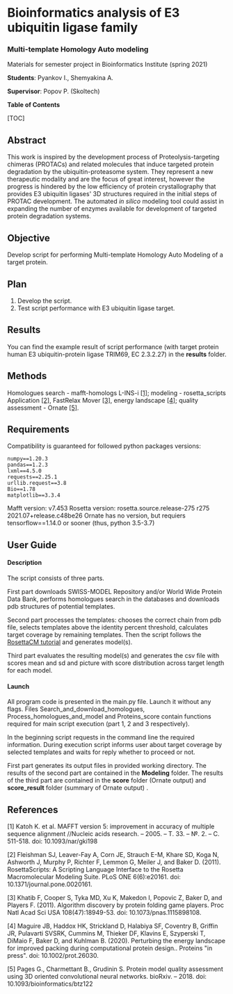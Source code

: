 # Bioinformatics analysis of E3 ubiquitin ligase family
### Multi-template Homology Auto modeling 

Materials for semester project in Bioinformatics Institute (spring 2021)

__Students__:   Pyankov I., Shemyakina A.

__Supervisor__: Popov P. (Skoltech)

**Table of Contents**

[TOC]

## Abstract

This work is inspired by the development process of Proteolysis-targeting chimeras (PROTACs) and related molecules that induce targeted protein degradation by the ubiquitin-proteasome system. They represent a new therapeutic modality and are the focus of great interest, however the progress is hindered by the low efficiency of protein crystallography that provides E3 ubiquitin ligases' 3D structures required in the initial steps of PROTAC development. The automated _in silico_ modeling tool could assist in expanding the number of enzymes available for development of targeted protein degradation systems.

## Objective

Develop script for performing Multi-template Homology Auto Modeling of a target protein.

## Plan

1) Develop the script.
2) Test script performance with E3 ubiquitin ligase target.

## Results

You can find the example result of script performance (with target protein human E3 ubiquitin-protein ligase TRIM69, EC 2.3.2.27) in the __results__ folder.

## Methods

Homologues search - mafft-homologs L-INS-i [[1]](#1);
modeling - rosetta_scripts Application [[2]](#2), FastRelax Mover [[3]](#3), energy landscape [[4]](#4);
quality assessment - Ornate [[5]](#5).

## Requirements

Compatibility is guaranteed for followed python packages versions:

	numpy==1.20.3
	pandas==1.2.3
	lxml==4.5.0
	requests==2.25.1
	urllib.request==3.8
	Bio==1.78
	matplotlib==3.3.4

Mafft version: v7.453
Rosetta version: rosetta.source.release-275 r275 2021.07+release.c48be26
Ornate has no version, but requiers tensorflow==1.14.0 or sooner (thus, python 3.5-3.7)

## User Guide

#### Description

The script consists of three parts.

First part downloads SWISS-MODEL Repository and/or World Wide Protein Data Bank, performs homologues search in the databases and downloads pdb structures of potential templates.

Second part processes the templates: chooses the correct chain from pdb file, selects templates above the identity percent threshold, calculates target coverage by remaining templates. Then the script follows the [RosettaCM tutorial](https://www.rosettacommons.org/demos/latest/tutorials/rosetta_cm/rosetta_cm_tutorial) and generates model(s).

Third part evaluates the resulting model(s) and generates the csv file with scores mean and sd and picture with score distribution across target length for each model.

#### Launch

All program code is presented in the main.py file. Launch it without any flags. Files Search_and_download_homologues, Process_homologues_and_model and Proteins_score contain functions required for main script execution (part 1, 2 and 3 respectively).

In the beginning script requests in the command line the required information. During execution script informs user about target coverage by selected templates and waits for reply whether to proceed or not.

First part generates its output files in provided working directory. The results of the second part are contained in the __Modeling__ folder. The results of the third part are contained in the __score__ folder (Ornate output) and  __score_result__ folder (summary of Ornate output) .

## References
<a id="1">[1]</a> 
Katoh K. et al. MAFFT version 5: improvement in accuracy of multiple sequence alignment //Nucleic acids research. – 2005. – Т. 33. – №. 2. – С. 511-518. doi: 10.1093/nar/gki198

<a id="2">[2]</a> 
Fleishman SJ, Leaver-Fay A, Corn JE, Strauch E-M, Khare SD, Koga N, Ashworth J, Murphy P, Richter F, Lemmon G, Meiler J, and Baker D.  (2011).  RosettaScripts: A Scripting Language Interface to the Rosetta Macromolecular Modeling Suite.  PLoS ONE 6(6):e20161.  doi: 10.1371/journal.pone.0020161.

<a id="3">[3]</a>
Khatib F, Cooper S, Tyka MD, Xu K, Makedon I, Popovic Z, Baker D, and Players F.  (2011).  Algorithm discovery by protein folding game players.  Proc Natl Acad Sci USA 108(47):18949-53.  doi: 10.1073/pnas.1115898108.

<a id="4">[4]</a> 
Maguire JB, Haddox HK, Strickland D, Halabiya SF, Coventry B, Griffin JR, Pulavarti SVSRK, Cummins M, Thieker DF, Klavins E, Szyperski T, DiMaio F, Baker D, and Kuhlman B.  (2020).  Perturbing the energy landscape for improved packing during computational protein design..  Proteins "in press".  doi: 10.1002/prot.26030.

<a id="5">[5]</a> 
Pages G., Charmettant B., Grudinin S. Protein model quality assessment using 3D oriented convolutional neural networks. bioRxiv. – 2018. doi: 10.1093/bioinformatics/btz122
